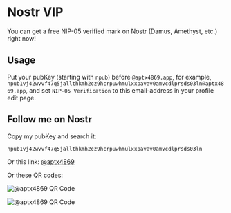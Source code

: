 # Nostr VIP

You can get a free NIP-05 verified mark on Nostr (Damus, Amethyst, etc.) right now!

## Usage

Put your pubKey (starting with `npub`) before `@aptx4869.app`, for example, `npub1vj42wvvf47q5jallthkmh2cz9hcrpuwhmulxxpavav0amvcdlprsds03ln@aptx4869.app`, and set `NIP-05 Verification` to this email-address in your profile edit page.

## Follow me on Nostr

Copy my pubKey and search it:

```
npub1vj42wvvf47q5jallthkmh2cz9hcrpuwhmulxxpavav0amvcdlprsds03ln
```

Or this link: [@aptx4869](nostr:npub1vj42wvvf47q5jallthkmh2cz9hcrpuwhmulxxpavav0amvcdlprsds03ln)

Or these QR codes:

![@aptx4869 QR Code](https://img.tonychang1069.top/uPic/2023/02/08/nostr-aptx4869-qr-code.png)

![@aptx4869 QR Code](https://img.tonychang1069.top/uPic/2023/02/08/nostr-aptx4869-qr-code.jpg)

